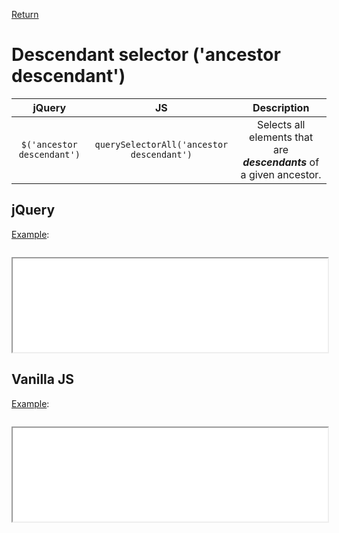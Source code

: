 <!-- markdownlint-disable MD041-->
[Return](../)

# Descendant selector ('ancestor descendant')

| jQuery | JS | Description |
|:--:|:--:|:--:|
| `$('ancestor descendant')` | `querySelectorAll('ancestor descendant')` | Selects all elements that are **_descendants_** of a given ancestor. |

## jQuery

[Example](jquery.html):

```js:src/jquery.js
```

<iframe width="100%" height="150" src="jquery.html"></iframe>

## Vanilla JS

[Example](vanilla.html):

```js:src/vanilla.js
```

<iframe width="100%" height="150" src="vanilla.html"></iframe>
